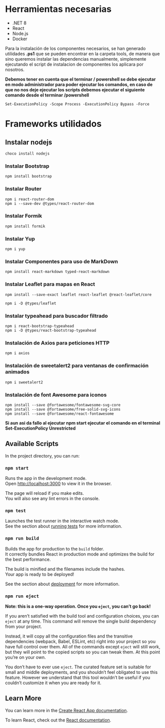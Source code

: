 # Herramientas necesarias
- .NET 8
- React
- Node.js
- Docker

Para la instalación de los componentes necesarios, se han generado utilidades **.ps1** que se pueden encontrar en la carpeta tools, de manera que sino queremos instalar las dependencias manualmente, simplemente ejecutando el script de instalacion de componentes los aplicara por nosotros.

**Debemos tener en cuenta que el terminar / powershell se debe ejecutar en modo administrador para poder ejecutar los comandos, en caso de que no nos deje ejecutar los scripts debemos ejecutar el siguiente comando desde el terminar /powershell**

```
Set-ExecutionPolicy -Scope Process -ExecutionPolicy Bypass -Force
```

# Frameworks utilidados

## Instalar nodejs

```
choco install nodejs
```

### Instalar Bootstrap 
```
npm install bootstrap
```

### Instalar Router 
```
npm i react-router-dom
npm i --save-dev @types/react-router-dom
```

### Instalar Formik
```
npm install formik
```

### Instalar Yup
```
npm i yup
```

### Instalar Componentes para uso de MarkDown
```
npm install react-markdown typed-react-markdown
```

### Instalar Leaflet para mapas en React
```
npm install --save-exact leaflet react-leaflet @react-leaflet/core

npm i -D @types/leaflet
```

### Instalar typeahead para buscador filtrado
```
npm i react-bootstrap-typeahead
npm i -D @types/react-bootstrap-typeahead
```

### Instalación de Axios para peticiones HTTP
```
npm i axios
```

### Instalación de sweetalert2 para ventanas de confirmación animados
```
npm i sweetalert2
```

### Instalación de font Awesome para iconos
```
npm install --save @fortawesome/fontawesome-svg-core
npm install --save @fortawesome/free-solid-svg-icons
npm install --save @fortawesome/react-fontawesome

```

**Si aun asi da fallo al ejecutar npm start ejecutar el comando en el terminal Set-ExecutionPolicy Unrestricted**

## Available Scripts

In the project directory, you can run:

### `npm start`

Runs the app in the development mode.\
Open [http://localhost:3000](http://localhost:3000) to view it in the browser.

The page will reload if you make edits.\
You will also see any lint errors in the console.

### `npm test`

Launches the test runner in the interactive watch mode.\
See the section about [running tests](https://facebook.github.io/create-react-app/docs/running-tests) for more information.

### `npm run build`

Builds the app for production to the `build` folder.\
It correctly bundles React in production mode and optimizes the build for the best performance.

The build is minified and the filenames include the hashes.\
Your app is ready to be deployed!

See the section about [deployment](https://facebook.github.io/create-react-app/docs/deployment) for more information.

### `npm run eject`

**Note: this is a one-way operation. Once you `eject`, you can’t go back!**

If you aren’t satisfied with the build tool and configuration choices, you can `eject` at any time. This command will remove the single build dependency from your project.

Instead, it will copy all the configuration files and the transitive dependencies (webpack, Babel, ESLint, etc) right into your project so you have full control over them. All of the commands except `eject` will still work, but they will point to the copied scripts so you can tweak them. At this point you’re on your own.

You don’t have to ever use `eject`. The curated feature set is suitable for small and middle deployments, and you shouldn’t feel obligated to use this feature. However we understand that this tool wouldn’t be useful if you couldn’t customize it when you are ready for it.



## Learn More

You can learn more in the [Create React App documentation](https://facebook.github.io/create-react-app/docs/getting-started).

To learn React, check out the [React documentation](https://reactjs.org/).
